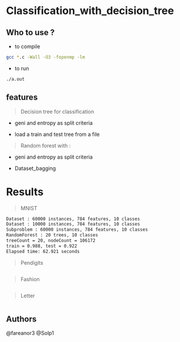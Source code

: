 # Classification_with_decision_tree

## Who to use ?

* to compile

```bash
gcc *.c -Wall -O3 -fopenmp -lm
```

* to run

```bash
./a.out
```

## features

> Decision tree for classification

* geni and entropy as split criteria

* load a train and test tree from a file

> Random forest with :

* geni and entropy as split criteria

* Dataset_bagging

# Results

> MNIST

```txt
Dataset : 60000 instances, 784 features, 10 classes
Dataset : 10000 instances, 784 features, 10 classes
Subproblem : 60000 instances, 784 features, 10 classes
RandomForest : 20 trees, 10 classes
treeCount = 20, nodeCount = 106172
train = 0.988, test = 0.922
Elapsed time: 62.921 seconds
```

> Pendigits

```txt

```

> Fashion

```txt

```

> Letter

```txt

```

## Authors

@fareanor3
@Solp1
